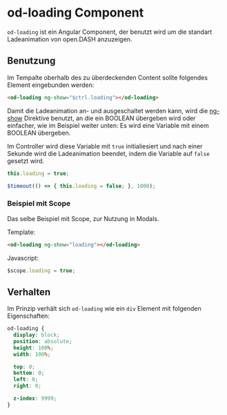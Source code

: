 # od-loading Component

`od-loading` ist ein Angular Component, der benutzt wird um die standart Ladeanimation von open.DASH anzuzeigen.

## Benutzung

Im Tempalte oberhalb des zu überdeckenden Content sollte folgendes Element eingebunden werden:

```html
<od-loading ng-show="$ctrl.loading"></od-loading>
```

Damit die Ladeanimation an- und ausgeschaltet werden kann, wird die [ng-show](https://docs.angularjs.org/api/ng/directive/ngShow) Direktive benutzt, an die ein BOOLEAN übergeben wird oder einfacher, wie im Beispiel weiter unten: Es wird eine Variable mit einem BOOLEAN übergeben.

Im Controller wird diese Variable mit `true` initialiesiert und nach einer Sekunde wird die Ladeanimation beendet, indem die Variable auf `false` gesetzt wird.

```js
this.loading = true;

$timeout(() => { this.loading = false; }, 1000);
```

### Beispiel mit Scope

Das selbe Beispiel mit Scope, zur Nutzung in Modals.

Template:

```html
<od-loading ng-show="loading"></od-loading>
```

Javascript:

```js
$scope.loading = true;
```

## Verhalten

Im Prinzip verhält sich `od-loading` wie ein `div` Element mit folgenden Eigenschaften:

```css
od-loading {
  display: block;
  position: absolute;
  height: 100%;
  width: 100%;

  top: 0;
  bottom: 0;
  left: 0;
  right: 0;

  z-index: 9999;
}
```